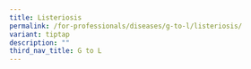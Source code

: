 ```yaml
---
title: Listeriosis
permalink: /for-professionals/diseases/g-to-l/listeriosis/
variant: tiptap
description: ""
third_nav_title: G to L
---
```

